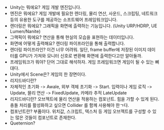 - Unity는 뭐에요? 게임 개발 엔진입니다.  
- 엔진은 뭐에요? 게임 개발에 필요한 렌더링, 물리 연산, 사운드, 스크립팅, 네트워크 등의 유용한 도구를 제공하는 소프트웨어 프레임워크입니다.
- 렌더링은 뭐에요? 그래픽을 화면에 출력하는 기능입니다. (Unity URP/HDRP, UE Lumen/Nanite)
- 그랙픽이 뭐에요? 연산을 통해 현실의 모습을 표현하는 데이터입니다.
- 화면에 어떻게 출력해요? 렌더링 파이프라인을 통해 출력합니다.
- 렌더링 파이프라인? 이건 너무 어려워. 일단, frame buffer에 저장된 이미지 데이터를 GPU가 가져와 모니터 신호로 변환해 화면에 출력한다고만 알아둘까.
- 프레임워크가 뭐야? 단어 그대로 해석하자. 게임 프레임워크면 게임이 될 수 있는 뼈대다.
- Unity에서 Scene은? 게임의 한 장면이다.
- 리지드바디란?
- 자체적인 초기화 -> Awale, 외부 객체 초기화 -> Start. 입력이나 게임 로직 -> Update, 믈리 연산 -> FixedUpdate, 카메라 추적 LateUpdate
- 리지드바디란? 오브젝트에 물리 연산을 적용하는 컴포넌트. 힘을 가할 수 있게 된다. 충돌 처리를 활성화하고 싶으면 Collider 를 함께 사용해야 한ㄱ다.
- 컴포넌트란? 부품이다. 위치값, 스크립트, 텍스처 등 게임 오브젝트를 구성할 수 있는 많은 것들이 컴포넌트로 존재한다.
- Queternion?